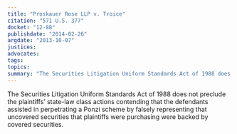 ```yaml
---
title: "Proskauer Rose LLP v. Troice"
citation: "571 U.S. 377"
docket: "12-88"
publishdate: "2014-02-26"
argdate: "2013-10-07"
justices:
advocates:
tags:
topics:
summary: "The Securities Litigation Uniform Standards Act of 1988 does not preclude the plaintiffs’ state-law class actions contending that the defendants assisted in perpetrating a Ponzi scheme by falsely representing that uncovered securities that plaintiffs were purchasing were backed by covered securities."
---
```

The Securities Litigation Uniform Standards Act of 1988 does not preclude the plaintiffs’ state-law class actions contending that the defendants assisted in perpetrating a Ponzi scheme by falsely representing that uncovered securities that plaintiffs were purchasing were backed by covered securities.

